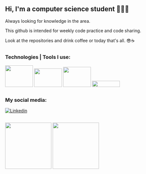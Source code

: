 ## Hi, I'm a computer science student 🧑🏼‍💻
 Always looking for knowledge in the area. 

 This github is intended for weekly code practice and code sharing. 
 
 Look at the repositories and drink coffee or today that's all. 😎☕
 ##

 ### Technologies | Tools I use:
<img height="70" width="90" src="https://cdn.jsdelivr.net/gh/devicons/devicon/icons/jetbrains/jetbrains-original.svg" /> <img height="60" width="90" src="https://cdn.jsdelivr.net/gh/devicons/devicon/icons/java/java-original-wordmark.svg" /> <img height="65" width="90" src="https://cdn.jsdelivr.net/gh/devicons/devicon/icons/spring/spring-original-wordmark.svg" /> <img height="20" width="90" src="https://cdn.jsdelivr.net/gh/devicons/devicon/icons/git/git-original.svg"  />
  
##
 ### My social media:

[![Linkedin](https://img.shields.io/badge/LinkedIn-0077B5?style=for-the-badge&logo=linkedin&logoColor=white)](https://www.linkedin.com/in/hanspeterdietiker)

 
##

<div>
<img height="150em" src="https://github-readme-stats.vercel.app/api?username=hanspeterdietiker&theme=aura&show_icons=true"/>

<img height="150em" src="https://github-readme-stats.vercel.app/api/top-langs/?username=hanspeterdietiker&layout=compact&langs_count=16&theme=aura"/>
</div>




